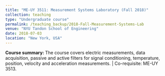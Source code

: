 ```yaml
---
title: "ME-UY 3511: Measurement Systems Laboratory (Fall 2018)"
collection: teaching
type: "Undergraduate course"
permalink: /teaching_backup/2018-Fall-Measurement-Systems-Lab
venue: "NYU Tandon School of Engineering"
date: 2018-07-03
location: "New York, USA"
---
```


<b>Course summary: </b>The course covers electric measurements, data acquisition, passive and active filters for signal conditioning, temperature, position, velocity and acceleration measurements. | Co-requisite: ME-UY 3513.

<!-- Heading 1
======

Heading 2
======

Heading 3
====== -->